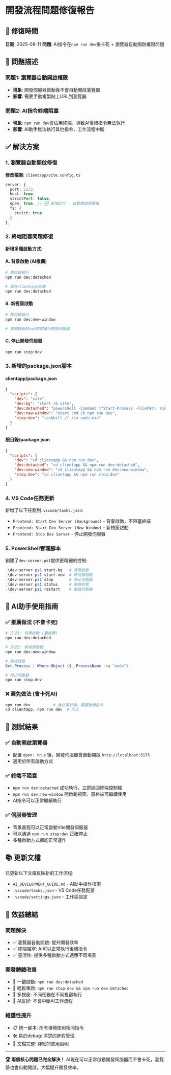 # 開發流程問題修復報告

## 📅 修復時間
**日期**: 2025-08-11
**問題**: AI指令在`npm run dev`後卡死 + 瀏覽器自動開啟權限問題

## 🚨 問題描述

### 問題1: 瀏覽器自動開啟權限
- **現象**: 開發伺服器啟動後不會自動開啟瀏覽器
- **影響**: 需要手動複製貼上URL到瀏覽器

### 問題2: AI指令終端阻塞
- **現象**: `npm run dev`會佔用終端，導致AI後續指令無法執行
- **影響**: AI助手無法執行其他指令，工作流程中斷

## ✅ 解決方案

### 1. 瀏覽器自動開啟修復

**修改檔案**: `clientapp/vite.config.ts`
```typescript
server: {
  port: 5173,
  host: true,
  strictPort: false,
  open: true, // 🆕 新增此行 - 自動開啟瀏覽器
  fs: {
    strict: true
  }
},
```

### 2. 終端阻塞問題修復

**新增多種啟動方式**:

#### A. 背景啟動 (AI推薦)
```bash
# 根目錄執行
npm run dev:detached

# 或在clientapp目錄
npm run dev:detached
```

#### B. 新視窗啟動
```bash
# 根目錄執行
npm run dev:new-window

# 會開啟新的cmd視窗運行開發伺服器
```

#### C. 停止開發伺服器
```bash
npm run stop:dev
```

### 3. 新增的package.json腳本

#### clientapp/package.json
```json
{
  "scripts": {
    "dev": "vite",
    "dev:bg": "start /b vite",
    "dev:detached": "powershell -Command \"Start-Process -FilePath 'npm' -ArgumentList 'run dev' -WindowStyle Hidden\"",
    "dev:new-window": "start cmd /k npm run dev",
    "stop:dev": "taskkill /f /im node.exe"
  }
}
```

#### 根目錄/package.json
```json
{
  "scripts": {
    "dev": "cd clientapp && npm run dev",
    "dev:detached": "cd clientapp && npm run dev:detached",
    "dev:new-window": "cd clientapp && npm run dev:new-window",
    "stop:dev": "cd clientapp && npm run stop:dev"
  }
}
```

### 4. VS Code任務更新

新增了以下任務到`.vscode/tasks.json`:
- `Frontend: Start Dev Server (Background)` - 背景啟動，不阻塞終端
- `Frontend: Start Dev Server (New Window)` - 新視窗啟動
- `Frontend: Stop Dev Server` - 停止開發伺服器

### 5. PowerShell管理腳本

創建了`dev-server.ps1`提供更精細的控制:
```powershell
.\dev-server.ps1 start-bg   # 背景啟動
.\dev-server.ps1 start-new  # 新視窗啟動
.\dev-server.ps1 stop       # 停止伺服器
.\dev-server.ps1 status     # 檢查狀態
.\dev-server.ps1 restart    # 重啟伺服器
```

## 🤖 AI助手使用指南

### ✅ 推薦做法 (不會卡死)

```powershell
# 方法1: 背景啟動 (最推薦)
npm run dev:detached

# 方法2: 新視窗啟動
npm run dev:new-window

# 檢查狀態
Get-Process | Where-Object {$_.ProcessName -eq "node"}

# 停止伺服器
npm run stop:dev
```

### ❌ 避免做法 (會卡死AI)

```powershell
npm run dev          # 會佔用終端，阻塞後續指令
cd clientapp; npm run dev  # 同上
```

## 🧪 測試結果

### ✅ 自動開啟瀏覽器
- 配置 `open: true` 後，開發伺服器會自動開啟 `http://localhost:5173`
- 適用於所有啟動方式

### ✅ 終端不阻塞
- `npm run dev:detached` 成功執行，立即返回終端控制權
- `npm run dev:new-window` 開啟新視窗，原終端可繼續使用
- AI指令可以正常繼續執行

### ✅ 伺服器管理
- 背景進程可以正常啟動Vite開發伺服器
- 可以通過 `npm run stop:dev` 正確停止
- 多種啟動方式都能正常運作

## 📚 更新文檔

已更新以下文檔反映新的工作流程:
- `AI_DEVELOPMENT_GUIDE.md` - AI助手操作指南
- `.vscode/tasks.json` - VS Code任務配置
- `.vscode/settings.json` - 工作區設定

## 🎯 效益總結

### 問題解決
- ✅ 瀏覽器自動開啟: 提升開發效率
- ✅ 終端阻塞: AI可以正常執行後續指令
- ✅ 靈活性: 提供多種啟動方式適應不同場景

### 開發體驗改善
- 🚀 一鍵啟動: `npm run dev:detached`
- 🔄 輕鬆重啟: `npm run stop:dev && npm run dev:detached`
- 📱 多視窗: 不同任務在不同視窗執行
- 🤖 AI友好: 不會中斷AI工作流程

### 維護性提升
- 📋 統一腳本: 所有環境使用相同指令
- 🛠️ 易於debug: 清楚的進程管理
- 📖 文檔完整: 詳細的使用說明

---

**🏆 兩個核心問題已完全解決！** AI現在可以正常啟動開發伺服器而不會卡死，瀏覽器也會自動開啟，大幅提升開發效率。
